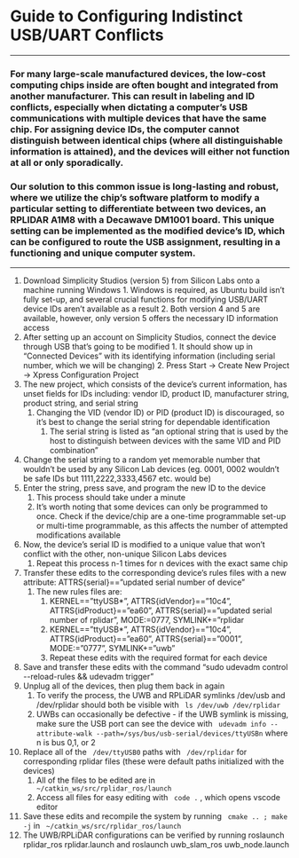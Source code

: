 # Guide to Configuring Indistinct USB/UART Conflicts
---
### For many large-scale manufactured devices, the low-cost computing chips inside are often bought and integrated from another manufacturer. This can result in labeling and ID conflicts, especially when dictating a computer’s USB communications with multiple devices that have the same chip. For assigning device IDs, the computer cannot distinguish between identical chips (where all distinguishable information is attained), and the devices will either not function at all or only sporadically.

### Our solution to this common issue is long-lasting and robust, where we utilize the chip’s software platform to modify a particular setting to differentiate between two devices, an RPLIDAR A1M8 with a Decawave DM1001 board. This unique setting can be implemented as the modified device’s ID, which can be configured to route the USB assignment, resulting in a functioning and unique computer system.
---
1. Download Simplicity Studios (version 5) from Silicon Labs onto a machine running Windows
        1. Windows is required, as Ubuntu build isn’t fully set-up, and several crucial functions for modifying USB/UART device IDs aren’t available as a result
        2. Both version 4 and 5 are available, however, only version 5 offers the necessary ID information access 
2. After setting up an account on Simplicity Studios, connect the device through USB that’s going to be modified
        1. It should show up in “Connected Devices” with its identifying information (including serial number, which we will be changing)
        2. Press Start -> Create New Project -> Xpress Configuration Project
3. The new project, which consists of the device’s current information, has unset fields for IDs including: vendor ID, product ID, manufacturer string, product string, and serial string
    1. Changing the VID (vendor ID) or PID (product ID) is discouraged, so it’s best to change the serial string for dependable identification
        1. The serial string is listed as “an optional string that is used by the host to distinguish between devices with the same VID and PID combination”
4. Change the serial string to a random yet memorable number that wouldn’t be used by any Silicon Lab devices (eg. 0001, 0002 wouldn’t be safe IDs but 1111,2222,3333,4567 etc. would be)
5. Enter the string, press save, and program the new ID to the device
    1. This process should take under a minute
    2. It’s worth noting that some devices can only be programmed to once. Check if the device/chip are a one-time programmable set-up or multi-time programmable, as this affects the number of attempted modifications available
6. Now, the device’s serial ID is modified to a unique value that won’t conflict with the other, non-unique Silicon Labs devices
    1. Repeat this process n-1 times for n devices with the exact same chip
7. Transfer these edits to the corresponding device’s rules files with a new attribute: ATTRS{serial}==”updated serial number of device”
    1. The new rules files are:
        1. KERNEL==”ttyUSB*”, ATTRS{idVendor}==”10c4”, ATTRS{idProduct}==”ea60”, ATTRS{serial}==”updated serial number of rplidar”, MODE:=0777, SYMLINK+=”rplidar
        2. KERNEL==”ttyUSB*”, ATTRS{idVendor}==”10c4”, ATTRS{idProduct}==”ea60”, ATTRS{serial}==”0001”, MODE:=”0777”, SYMLINK+=”uwb”
        3. Repeat these edits with the required format for each device
8. Save and transfer these edits with the command “sudo udevadm control --reload-rules && udevadm trigger”
9. Unplug all of the devices, then plug them back in again
    1. To verify the process, the UWB and RPLiDAR symlinks /dev/usb and /dev/rplidar should both be visible with ` ls /dev/uwb /dev/rplidar` 
    2. UWBs can occasionally be defective - if the UWB symlink is missing, make sure the USB port can see the device with ` udevadm info --attribute-walk --path=/sys/bus/usb-serial/devices/ttyUSBn`  where n is bus 0,1, or 2
10. Replace all of the ` /dev/ttyUSB0`  paths with ` /dev/rplidar`  for corresponding rplidar files (these were default paths initialized with the devices)
    1. All of the files to be edited are in ` ~/catkin_ws/src/rplidar_ros/launch` 
    2. Access all files for easy editing with ` code .` , which opens vscode editor
11. Save these edits and recompile the system by running ` cmake .. ; make -j`  in ` ~/catkin_ws/src/rplidar_ros/launch` 
12. The UWB/RPLiDAR configurations can be verified by running roslaunch rplidar_ros rplidar.launch and roslaunch uwb_slam_ros uwb_node.launch
